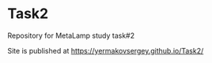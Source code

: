 # Task2

Repository for MetaLamp study task#2

Site is published at https://yermakovsergey.github.io/Task2/
